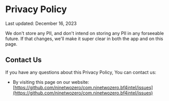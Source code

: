 # Privacy Policy

Last updated: December 16, 2023

We don't store any PII, and don't intend on storing any PII in any forseeable future. If that changes, we'll make it super clear in both the app and on this page.

## Contact Us

If you have any questions about this Privacy Policy, You can contact us:

- By visiting this page on our website: [https://github.com/ninetwozero/com.ninetwozero.bf4intel/issues](https://github.com/ninetwozero/com.ninetwozero.bf4intel/issues)
